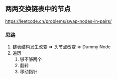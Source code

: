 ## 两两交换链表中的节点

<https://leetcode.cn/problems/swap-nodes-in-pairs/>

### 思路

1. 链表结构发生改变 => 头节点改变 => Dummy Node
2. 遍历
    1. 够不够两个
    2. 翻转
    3. 移动指针
